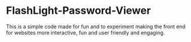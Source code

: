 # FlashLight-Password-Viewer
This is a simple code made for fun and to experiment making the front end for websites more interactive, fun and user friendly and engaging. 
